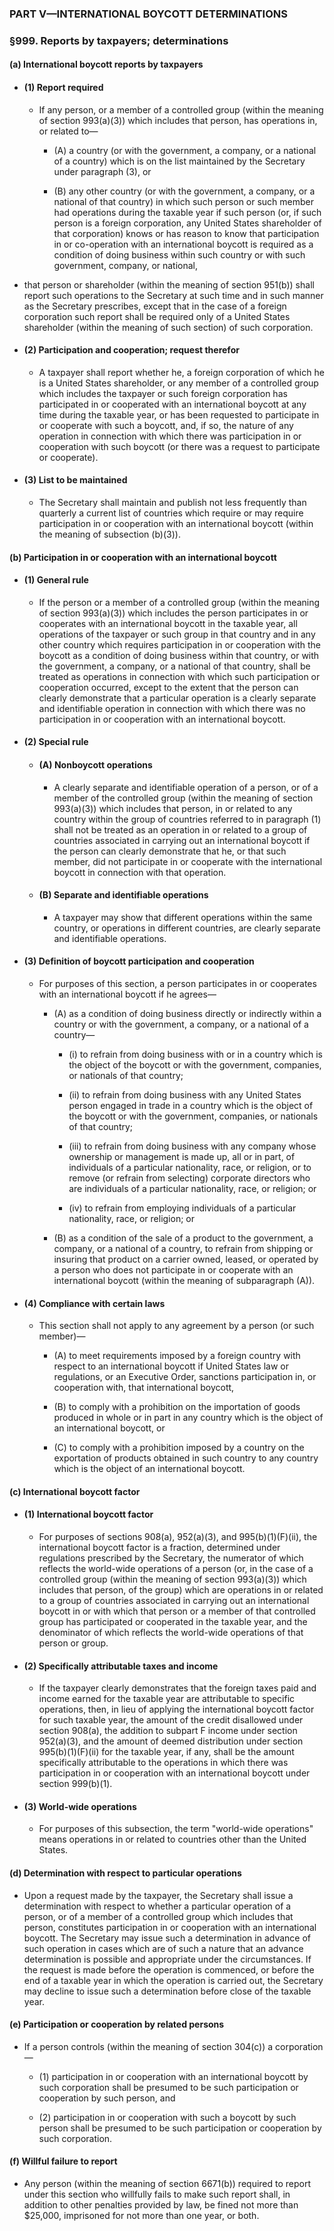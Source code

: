 ### PART V—INTERNATIONAL BOYCOTT DETERMINATIONS

### §999. Reports by taxpayers; determinations
#### (a) International boycott reports by taxpayers
* #### (1) Report required
  * If any person, or a member of a controlled group (within the meaning of section 993(a)(3)) which includes that person, has operations in, or related to—

    * (A) a country (or with the government, a company, or a national of a country) which is on the list maintained by the Secretary under paragraph (3), or

    * (B) any other country (or with the government, a company, or a national of that country) in which such person or such member had operations during the taxable year if such person (or, if such person is a foreign corporation, any United States shareholder of that corporation) knows or has reason to know that participation in or co-operation with an international boycott is required as a condition of doing business within such country or with such government, company, or national,


* that person or shareholder (within the meaning of section 951(b)) shall report such operations to the Secretary at such time and in such manner as the Secretary prescribes, except that in the case of a foreign corporation such report shall be required only of a United States shareholder (within the meaning of such section) of such corporation.

* #### (2) Participation and cooperation; request therefor
  * A taxpayer shall report whether he, a foreign corporation of which he is a United States shareholder, or any member of a controlled group which includes the taxpayer or such foreign corporation has participated in or cooperated with an international boycott at any time during the taxable year, or has been requested to participate in or cooperate with such a boycott, and, if so, the nature of any operation in connection with which there was participation in or cooperation with such boycott (or there was a request to participate or cooperate).

* #### (3) List to be maintained
  * The Secretary shall maintain and publish not less frequently than quarterly a current list of countries which require or may require participation in or cooperation with an international boycott (within the meaning of subsection (b)(3)).

#### (b) Participation in or cooperation with an international boycott
* #### (1) General rule
  * If the person or a member of a controlled group (within the meaning of section 993(a)(3)) which includes the person participates in or cooperates with an international boycott in the taxable year, all operations of the taxpayer or such group in that country and in any other country which requires participation in or cooperation with the boycott as a condition of doing business within that country, or with the government, a company, or a national of that country, shall be treated as operations in connection with which such participation or cooperation occurred, except to the extent that the person can clearly demonstrate that a particular operation is a clearly separate and identifiable operation in connection with which there was no participation in or cooperation with an international boycott.

* #### (2) Special rule
  * #### (A) Nonboycott operations
    * A clearly separate and identifiable operation of a person, or of a member of the controlled group (within the meaning of section 993(a)(3)) which includes that person, in or related to any country within the group of countries referred to in paragraph (1) shall not be treated as an operation in or related to a group of countries associated in carrying out an international boycott if the person can clearly demonstrate that he, or that such member, did not participate in or cooperate with the international boycott in connection with that operation.

  * #### (B) Separate and identifiable operations
    * A taxpayer may show that different operations within the same country, or operations in different countries, are clearly separate and identifiable operations.

* #### (3) Definition of boycott participation and cooperation
  * For purposes of this section, a person participates in or cooperates with an international boycott if he agrees—

    * (A) as a condition of doing business directly or indirectly within a country or with the government, a company, or a national of a country—

      * (i) to refrain from doing business with or in a country which is the object of the boycott or with the government, companies, or nationals of that country;

      * (ii) to refrain from doing business with any United States person engaged in trade in a country which is the object of the boycott or with the government, companies, or nationals of that country;

      * (iii) to refrain from doing business with any company whose ownership or management is made up, all or in part, of individuals of a particular nationality, race, or religion, or to remove (or refrain from selecting) corporate directors who are individuals of a particular nationality, race, or religion; or

      * (iv) to refrain from employing individuals of a particular nationality, race, or religion; or


    * (B) as a condition of the sale of a product to the government, a company, or a national of a country, to refrain from shipping or insuring that product on a carrier owned, leased, or operated by a person who does not participate in or cooperate with an international boycott (within the meaning of subparagraph (A)).

* #### (4) Compliance with certain laws
  * This section shall not apply to any agreement by a person (or such member)—

    * (A) to meet requirements imposed by a foreign country with respect to an international boycott if United States law or regulations, or an Executive Order, sanctions participation in, or cooperation with, that international boycott,

    * (B) to comply with a prohibition on the importation of goods produced in whole or in part in any country which is the object of an international boycott, or

    * (C) to comply with a prohibition imposed by a country on the exportation of products obtained in such country to any country which is the object of an international boycott.

#### (c) International boycott factor
* #### (1) International boycott factor
  * For purposes of sections 908(a), 952(a)(3), and 995(b)(1)(F)(ii), the international boycott factor is a fraction, determined under regulations prescribed by the Secretary, the numerator of which reflects the world-wide operations of a person (or, in the case of a controlled group (within the meaning of section 993(a)(3)) which includes that person, of the group) which are operations in or related to a group of countries associated in carrying out an international boycott in or with which that person or a member of that controlled group has participated or cooperated in the taxable year, and the denominator of which reflects the world-wide operations of that person or group.

* #### (2) Specifically attributable taxes and income
  * If the taxpayer clearly demonstrates that the foreign taxes paid and income earned for the taxable year are attributable to specific operations, then, in lieu of applying the international boycott factor for such taxable year, the amount of the credit disallowed under section 908(a), the addition to subpart F income under section 952(a)(3), and the amount of deemed distribution under section 995(b)(1)(F)(ii) for the taxable year, if any, shall be the amount specifically attributable to the operations in which there was participation in or cooperation with an international boycott under section 999(b)(1).

* #### (3) World-wide operations
  * For purposes of this subsection, the term "world-wide operations" means operations in or related to countries other than the United States.

#### (d) Determination with respect to particular operations
* Upon a request made by the taxpayer, the Secretary shall issue a determination with respect to whether a particular operation of a person, or of a member of a controlled group which includes that person, constitutes participation in or cooperation with an international boycott. The Secretary may issue such a determination in advance of such operation in cases which are of such a nature that an advance determination is possible and appropriate under the circumstances. If the request is made before the operation is commenced, or before the end of a taxable year in which the operation is carried out, the Secretary may decline to issue such a determination before close of the taxable year.

#### (e) Participation or cooperation by related persons
* If a person controls (within the meaning of section 304(c)) a corporation—

  * (1) participation in or cooperation with an international boycott by such corporation shall be presumed to be such participation or cooperation by such person, and

  * (2) participation in or cooperation with such a boycott by such person shall be presumed to be such participation or cooperation by such corporation.

#### (f) Willful failure to report
* Any person (within the meaning of section 6671(b)) required to report under this section who willfully fails to make such report shall, in addition to other penalties provided by law, be fined not more than $25,000, imprisoned for not more than one year, or both.